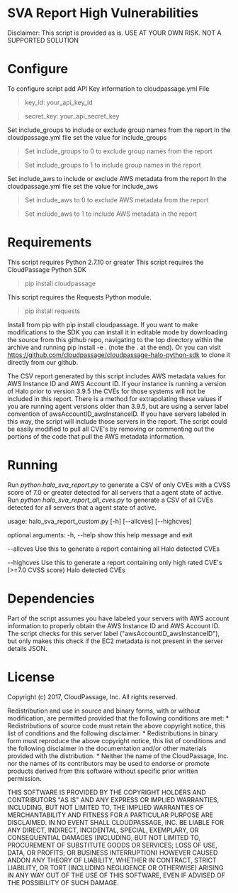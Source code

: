 # SVA Report High Vulnerabilities


Disclaimer: This script is provided as is. USE AT YOUR OWN RISK.
NOT A SUPPORTED SOLUTION

# Configure
To configure script add API Key information to cloudpassage.yml File
>key_id: your_api_key_id

>secret_key: your_api_secret_key

Set include_groups to include or exclude group names from the report
In the cloudpassage.yml file set the value for include_groups
> Set include_groups to 0 to exclude group names from the report

> Set include_groups to 1 to include group names in the report

Set include_aws to include or exclude AWS metadata from the report
In the cloudpassage.yml file set the value for include_aws
> Set include_aws to 0 to exclude AWS metadata from the report

> Set include_aws to 1 to include AWS metadata in the report

# Requirements

This script requires Python 2.7.10 or greater
This script requires the CloudPassage Python SDK
> pip install cloudpassage

This script requires the Requests Python module.
>pip install requests

Install from pip with pip install cloudpassage. If you want to make modifications to the SDK you can install it in editable mode by downloading the source from this github repo, navigating to the top directory within the archive and running pip install -e . (note the . at the end). Or you can visit https://github.com/cloudpassage/cloudpassage-halo-python-sdk to clone it directly from our github.

The CSV report generated by this script includes AWS metadata values for AWS Instance ID and AWS Account ID. If your instance is running a version of Halo prior to version 3.9.5 the CVEs for those systems will not be included in this report. There is a method for extrapolating these values if you are running agent versions older than 3.9.5, but are using a server label convention of awsAccountID_awsInstanceID. If you have servers labeled in this way, the script will include those servers in the report. The script could be easily modified to pull all CVE's by removing or commenting out the portions of the code that pull the AWS metadata information.

# Running
Run *python halo_sva_report.py* to generate a CSV of only CVEs with a CVSS score of 7.0 or greater detected for all servers that a agent state of active.
Run *python halo_sva_report_all_cves.py* to generate a CSV of all CVEs detected for all servers that a agent state of active.

usage: halo_sva_report_custom.py [-h] [--allcves] [--highcves]

optional arguments:
  -h, --help  show this help message and exit

  --allcves   Use this to generate a report containing all Halo detected CVEs

  --highcves  Use this to generate a report containing only high rated CVE's
              (>=7.0 CVSS score) Halo detected CVEs


# Dependencies
Part of the script assumes you have labeled your servers with AWS account information to properly obtain the AWS Instance ID and AWS Account ID. The script checks for this server label ("awsAccountID_awsInstanceID"), but only makes this check if the EC2 metadata is not present in the server details JSON.


# License

Copyright (c) 2017, CloudPassage, Inc. All rights reserved.

Redistribution and use in source and binary forms, with or without modification, are permitted provided that the following conditions are met: * Redistributions of source code must retain the above copyright notice, this list of conditions and the following disclaimer. * Redistributions in binary form must reproduce the above copyright notice, this list of conditions and the following disclaimer in the documentation and/or other materials provided with the distribution. * Neither the name of the CloudPassage, Inc. nor the names of its contributors may be used to endorse or promote products derived from this software without specific prior written permission.

THIS SOFTWARE IS PROVIDED BY THE COPYRIGHT HOLDERS AND CONTRIBUTORS "AS IS" AND ANY EXPRESS OR IMPLIED WARRANTIES, INCLUDING, BUT NOT LIMITED TO, THE IMPLIED WARRANTIES OF MERCHANTABILITY AND FITNESS FOR A PARTICULAR PURPOSE ARE DISCLAIMED. IN NO EVENT SHALL CLOUDPASSAGE, INC. BE LIABLE FOR ANY DIRECT, INDIRECT, INCIDENTAL, SPECIAL, EXEMPLARY, OR CONSEQUENTIAL DAMAGES (INCLUDING, BUT NOT LIMITED TO, PROCUREMENT OF SUBSTITUTE GOODS OR SERVICES; LOSS OF USE, DATA, OR PROFITS; OR BUSINESS INTERRUPTION) HOWEVER CAUSED ANDON ANY THEORY OF LIABILITY, WHETHER IN CONTRACT, STRICT LIABILITY, OR TORT (INCLUDING NEGLIGENCE OR OTHERWISE) ARISING IN ANY WAY OUT OF THE USE OF THIS SOFTWARE, EVEN IF ADVISED OF THE POSSIBILITY OF SUCH DAMAGE.
